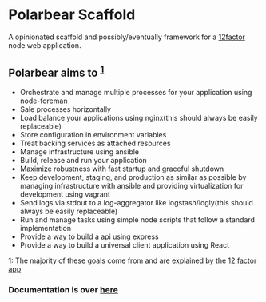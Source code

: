 # Polarbear Scaffold

A opinionated scaffold and possibly/eventually framework for a [12factor](12factor.net) node web application.

## Polarbear aims to <sup>[1](#12-factor-footnote)</sup>

* Orchestrate and manage multiple processes for your application using node-foreman
* Sale processes horizontally
* Load balance your applications using nginx(this should always be easily replaceable)
* Store configuration in environment variables
* Treat backing services as attached resources
* Manage infrastructure using ansible
* Build, release and run your application
* Maximize robustness with fast startup and graceful shutdown
* Keep development, staging, and production as similar as possible by managing infrastructure with ansible and providing virtualization for development using vagrant
* Send logs via stdout to a log-aggregator like logstash/logly(this should always be easily replaceable)
* Run and manage tasks using simple node scripts that follow a standard implementation
* Provide a way to build a api using express
* Provide a way to build a universal client application using React

<a name="12-factor-footnote">1</a>: The majority of these goals come from and are explained by the [12 factor app](12factor.net)

### Documentation is over [here](/docs/README.md)
